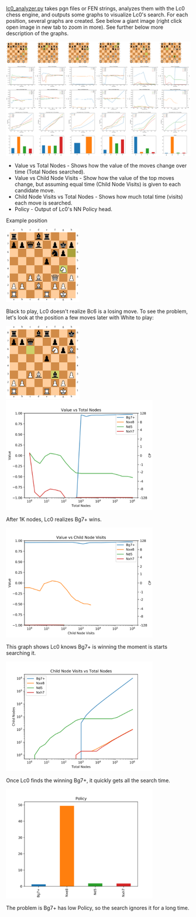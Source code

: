 [lc0_analyzer.py](https://gist.github.com/killerducky/9c74bd8efd787aeb6ed6e4c252dbed2d) takes pgn files or FEN strings, analyzes them with the Lc0 chess engine, and outputs some graphs to visualize Lc0's search. For each position, several graphs are created. See below a giant image (right click open image in new tab to zoom in more). See further below more description of the graphs.

<img src="plots/mattblachess_Bh6+.pgn_None_all.svg"/>

* Value vs Total Nodes - Shows how the value of the moves change over time (Total Nodes searched).
* Value vs Child Node Visits - Show how the value of the top moves change, but assuming equal time (Child Node Visits) is given to each candidate move.
* Child Node Visits vs Total Nodes - Shows how much total time (visits) each move is searched.
* Policy - Output of Lc0's NN Policy head.

Example position

<img src="plots/mattblachess_Bh6+.pgn_None_36/board.svg" width="200"/>

Black to play, Lc0 doesn't realize Bc6 is a losing move. To see the problem, let's look at the position a few moves later with White to play:

<img src="plots/mattblachess_Bh6+.pgn_None_41/board.svg" width="200"/>

<img src="plots/mattblachess_Bh6+.pgn_None_41/Q.svg" width="400"/>

After 1K nodes, Lc0 realizes Bg7+ wins.

<img src="plots/mattblachess_Bh6+.pgn_None_41/Q2.svg" width="400"/>

This graph shows Lc0 knows Bg7+ is winning the moment is starts searching it.

<img src="plots/mattblachess_Bh6+.pgn_None_41/N.svg" width="400"/>

Once Lc0 finds the winning Bg7+, it quickly gets all the search time.

<img src="plots/mattblachess_Bh6+.pgn_None_41/P.svg" width="400"/>

The problem is Bg7+ has low Policy, so the search ignores it for a long time.


